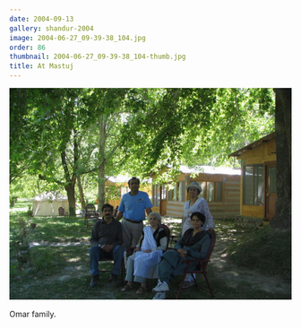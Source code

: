 ```yaml
---
date: 2004-09-13
gallery: shandur-2004
image: 2004-06-27_09-39-38_104.jpg
order: 86
thumbnail: 2004-06-27_09-39-38_104-thumb.jpg
title: At Mastuj
---
```


![At Mastuj](./2004-06-27_09-39-38_104.jpg)

Omar family.